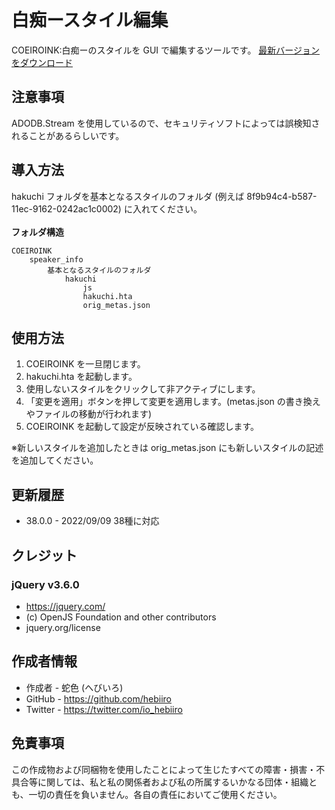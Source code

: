 # 白痴ースタイル編集

COEIROINK:白痴ーのスタイルを GUI で編集するツールです。
[最新バージョンをダウンロード](../../releases/latest/)

## 注意事項

ADODB.Stream を使用しているので、セキュリティソフトによっては誤検知されることがあるらしいです。

## 導入方法

hakuchi フォルダを基本となるスタイルのフォルダ (例えば 8f9b94c4-b587-11ec-9162-0242ac1c0002) に入れてください。<br>
<br>
**フォルダ構造**
```
COEIROINK
	speaker_info
		基本となるスタイルのフォルダ
			hakuchi
				js
				hakuchi.hta
				orig_metas.json
```

## 使用方法

1. COEIROINK を一旦閉じます。
2. hakuchi.hta を起動します。
3. 使用しないスタイルをクリックして非アクティブにします。
4. 「変更を適用」ボタンを押して変更を適用します。(metas.json の書き換えやファイルの移動が行われます)
5. COEIROINK を起動して設定が反映されている確認します。

※新しいスタイルを追加したときは orig_metas.json にも新しいスタイルの記述を追加してください。

## 更新履歴

* 38.0.0 - 2022/09/09 38種に対応

## クレジット

### jQuery v3.6.0
* https://jquery.com/
* (c) OpenJS Foundation and other contributors
* jquery.org/license

## 作成者情報
 
* 作成者 - 蛇色 (へびいろ)
* GitHub - https://github.com/hebiiro
* Twitter - https://twitter.com/io_hebiiro

## 免責事項

この作成物および同梱物を使用したことによって生じたすべての障害・損害・不具合等に関しては、私と私の関係者および私の所属するいかなる団体・組織とも、一切の責任を負いません。各自の責任においてご使用ください。

